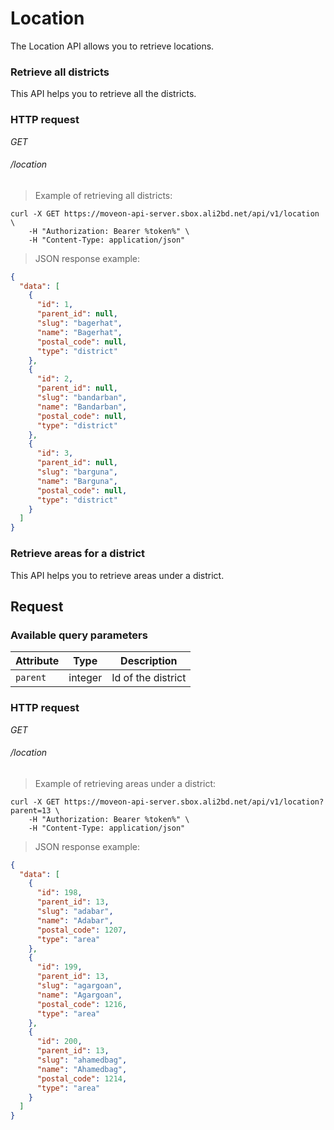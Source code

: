 # Location #

The Location API allows you to retrieve locations.


### Retrieve all districts ###

This API helps you to retrieve all the districts.


### HTTP request ###

<div class="api-endpoint">
	<div class="endpoint-data">
		<i class="label label-post">GET</i>
		<h6>/location</h6>
	</div>
</div>


> Example of retrieving all districts:

```shell
curl -X GET https://moveon-api-server.sbox.ali2bd.net/api/v1/location \
	-H "Authorization: Bearer %token%" \
	-H "Content-Type: application/json"
```

> JSON response example:

```json
{
  "data": [
    {
      "id": 1,
      "parent_id": null,
      "slug": "bagerhat",
      "name": "Bagerhat",
      "postal_code": null,
      "type": "district"
    },
    {
      "id": 2,
      "parent_id": null,
      "slug": "bandarban",
      "name": "Bandarban",
      "postal_code": null,
      "type": "district"
    },
    {
      "id": 3,
      "parent_id": null,
      "slug": "barguna",
      "name": "Barguna",
      "postal_code": null,
      "type": "district"
    }
  ]
}
```


### Retrieve areas for a district ###

This API helps you to retrieve areas under a district.

## Request ##

### Available query parameters ###

| Attribute       | Type    | Description                                                |
|-----------------|---------|------------------------------------------------------------|
| `parent`        | integer | Id of the district                                         |


### HTTP request ###

<div class="api-endpoint">
	<div class="endpoint-data">
		<i class="label label-post">GET</i>
		<h6>/location</h6>
	</div>
</div>


> Example of retrieving areas under a district:

```shell
curl -X GET https://moveon-api-server.sbox.ali2bd.net/api/v1/location?parent=13 \
	-H "Authorization: Bearer %token%" \
	-H "Content-Type: application/json"
```

> JSON response example:

```json
{
  "data": [
    {
      "id": 198,
      "parent_id": 13,
      "slug": "adabar",
      "name": "Adabar",
      "postal_code": 1207,
      "type": "area"
    },
    {
      "id": 199,
      "parent_id": 13,
      "slug": "agargoan",
      "name": "Agargoan",
      "postal_code": 1216,
      "type": "area"
    },
    {
      "id": 200,
      "parent_id": 13,
      "slug": "ahamedbag",
      "name": "Ahamedbag",
      "postal_code": 1214,
      "type": "area"
    }
  ]
}
```
